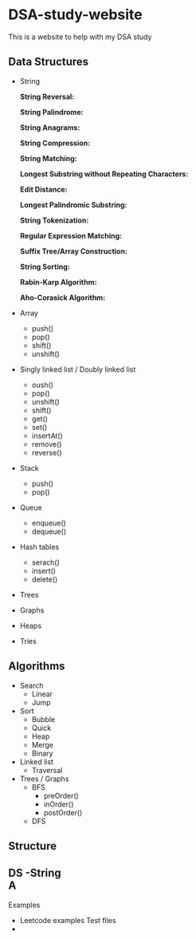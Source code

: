 # DSA-study-website
This is a website to help with my DSA study

## Data Structures

- String

  **String Reversal:**

  **String Palindrome:**

  **String Anagrams:**

  **String Compression:**

  **String Matching:**

  **Longest Substring without Repeating Characters:**

  **Edit Distance:**

  **Longest Palindromic Substring:**

  **String Tokenization:**

  **Regular Expression Matching:**

  **Suffix Tree/Array Construction:**

  **String Sorting:**

  **Rabin-Karp Algorithm:**

  **Aho-Corasick Algorithm:**

- Array
  - push()
  - pop()
  - shift()
  - unshift()
- Singly linked list / Doubly linked list
  - oush()
  - pop()
  - unshift()
  - shift()
  - get()
  - set()
  - insertAt()
  - remove()
  - reverse()
- Stack
  - push()
  - pop()
- Queue
  - enqueue()
  - dequeue()
- Hash tables
  - serach()
  - insert()
  - delete()  
- Trees
- Graphs
- Heaps
- Tries
  
## Algorithms
- Search
  - Linear
  - Jump
- Sort
  -  Bubble
  -  Quick
  -  Heap
  -  Merge
  -  Binary
- Linked list
  - Traversal
- Trees / Graphs
  - BFS
    - preOrder()
    - inOrder()
    - postOrder()
  - DFS
 
## Structure 

DS
-String  
A
-
Examples
- Leetcode examples
Test files
-


